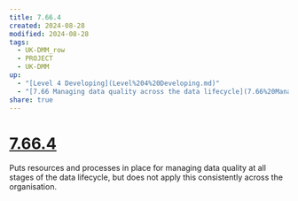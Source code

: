 ```yaml
---
title: 7.66.4
created: 2024-08-28
modified: 2024-08-28
tags:
  - UK-DMM_row
  - PROJECT
  - UK-DMM
up:
  - "[Level 4 Developing](Level%204%20Developing.md)"
  - "[7.66 Managing data quality across the data lifecycle](7.66%20Managing%20data%20quality%20across%20the%20data%20lifecycle.md)"
share: true
---
```

# [7.66.4](7.66.4.md)

Puts resources and processes in place for managing data quality at all stages of the data lifecycle, but does not apply this consistently across the organisation.
